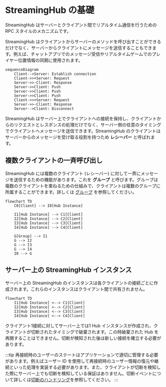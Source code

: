 # StreamingHub の基礎

StreamingHub はサーバーとクライアント間でリアルタイム通信を行うための RPC スタイルのメカニズムです。

StreamingHub はクライアントからサーバーのメソッドを呼び出すことができるだけでなく、サーバーからクライアントにメッセージを送信することもできます。例えば、チャットアプリでのメッセージ受信やリアルタイムゲームでのプレイヤー位置情報の同期に使用されます。

```mermaid
sequenceDiagram
    Client-->Server: Establish connection
    Client->>+Server: Request
    Server->>-Client: Response
    Server->>Client: Push
    Server->>Client: Push
    Server->>Client: Push
    Client->>+Server: Request
    Server->>-Client: Response
    Server-->Client: Disconnect
```

StreamingHub はサーバー上でクライアントへの接続を保持し、クライアントからのリクエストとレスポンスの処理だけでなく、サーバー側の任意のタイミングでクライアントへメッセージを送信できます。StreamingHub のクライアントはサーバーからのメッセージを受け取る役割を持つため **レシーバー** と呼ばれます。

## 複数クライアントの一斉呼び出し

StreamingHub には複数のクライアント (レシーバー) に対して一斉にメッセージを送信するための機能があります。これを **グループ** と呼びます。グループは複数のクライアントを束ねるための仕組みで、クライアントは複数のグループに所属することができます。詳しくは [グループ](group) を参照してください。

```mermaid
flowchart TD
    C0[Client] --> I0[Hub Instance]

    I1[Hub Instance] --> C1[Client]
    I2[Hub Instance] --> C2[Client]
    I3[Hub Instance] --> C3[Client]
    I4[Hub Instance] --> C4[Client]

    G[Group] --> I1
    G --> I2
    G --> I3
    G --> I4
    I0 --> G
```


## サーバー上の StreamingHub インスタンス
サーバー上の StreamingHub のインスタンスは各クライアントの接続ごとに作成されます。これらのインスタンスはクライアント間で共有されません。

```mermaid
flowchart TD
    I1[Hub Instance] <--> C1[Client]
    I2[Hub Instance] <--> C2[Client]
    I3[Hub Instance] <--> C3[Client]
    I4[Hub Instance] <--> C4[Client]
```

クライアント1接続に対してサーバー上では1 Hub インスタンスが作成され、クライアントが切断されたタイミングで破棄されます。この時破棄された Hub を再開することはできません。切断が検知された後は新しい接続を確立する必要があります。

:::tip
再接続時のユーザーのステートはアプリケーションで適切に管理する必要があります。例えばユーザー ID を使用して再接続時のユーザー情報の復元や継続といった処理を実装する必要があります。また、クライアントが切断を検知した際にサーバー上でも切断を検知している保証はありません。切断イベントについて詳しくは[切断のハンドリング](disconnection)を参照してください。
:::

<!--

## Example

The following code is a simple example of a game implementation using StreamingHub and Unity.

```csharp
// Server -> Client definition
public interface IGamingHubReceiver
{
    // The method must have a return type of `void` and can have up to 15 parameters of any type.
    void OnJoin(Player player);
    void OnLeave(Player player);
    void OnMove(Player player);
}

// Client -> Server definition
// implements `IStreamingHub<TSelf, TReceiver>`  and share this type between server and client.
public interface IGamingHub : IStreamingHub<IGamingHub, IGamingHubReceiver>
{
    // The method must return `ValueTask`, `ValueTask<T>`, `Task` or `Task<T>` and can have up to 15 parameters of any type.
    ValueTask<Player[]> JoinAsync(string roomName, string userName, Vector3 position, Quaternion rotation);
    ValueTask LeaveAsync();
    ValueTask MoveAsync(Vector3 position, Quaternion rotation);
}

// for example, request object by MessagePack.
[MessagePackObject]
public class Player
{
    [Key(0)]
    public string Name { get; set; }
    [Key(1)]
    public Vector3 Position { get; set; }
    [Key(2)]
    public Quaternion Rotation { get; set; }
}
```

```csharp
// Server implementation
// implements : StreamingHubBase<THub, TReceiver>, THub
public class GamingHub : StreamingHubBase<IGamingHub, IGamingHubReceiver>, IGamingHub
{
    // this class is instantiated per connected so fields are cache area of connection.
    IGroup room;
    Player self;
    IInMemoryStorage<Player> storage;

    public async ValueTask<Player[]> JoinAsync(string roomName, string userName, Vector3 position, Quaternion rotation)
    {
        self = new Player() { Name = userName, Position = position, Rotation = rotation };

        // Group can bundle many connections and it has inmemory-storage so add any type per group.
        (room, storage) = await Group.AddAsync(roomName, self);

        // Typed Server->Client broadcast.
        Broadcast(room).OnJoin(self);

        return storage.AllValues.ToArray();
    }

    public async ValueTask LeaveAsync()
    {
        await room.RemoveAsync(this.Context);
        Broadcast(room).OnLeave(self);
    }

    public async ValueTask MoveAsync(Vector3 position, Quaternion rotation)
    {
        self.Position = position;
        self.Rotation = rotation;
        Broadcast(room).OnMove(self);
    }

    // You can hook OnConnecting/OnDisconnected by override.
    protected override ValueTask OnDisconnected()
    {
        // on disconnecting, if automatically removed this connection from group.
        return ValueTask.CompletedTask;
    }
}
```

You can write client like this.

```csharp
public class GamingHubClient : IGamingHubReceiver
{
    Dictionary<string, GameObject> players = new Dictionary<string, GameObject>();

    IGamingHub client;

    public async ValueTask<GameObject> ConnectAsync(ChannelBase grpcChannel, string roomName, string playerName)
    {
        this.client = await StreamingHubClient.ConnectAsync<IGamingHub, IGamingHubReceiver>(grpcChannel, this);

        var roomPlayers = await client.JoinAsync(roomName, playerName, Vector3.zero, Quaternion.identity);
        foreach (var player in roomPlayers)
        {
            (this as IGamingHubReceiver).OnJoin(player);
        }

        return players[playerName];
    }

    // methods send to server.

    public ValueTask LeaveAsync()
    {
        return client.LeaveAsync();
    }

    public ValueTask MoveAsync(Vector3 position, Quaternion rotation)
    {
        return client.MoveAsync(position, rotation);
    }

    // dispose client-connection before channel.ShutDownAsync is important!
    public Task DisposeAsync()
    {
        return client.DisposeAsync();
    }

    // You can watch connection state, use this for retry etc.
    public Task WaitForDisconnect()
    {
        return client.WaitForDisconnect();
    }

    // Receivers of message from server.

    void IGamingHubReceiver.OnJoin(Player player)
    {
        Debug.Log("Join Player:" + player.Name);

        var cube = GameObject.CreatePrimitive(PrimitiveType.Cube);
        cube.name = player.Name;
        cube.transform.SetPositionAndRotation(player.Position, player.Rotation);
        players[player.Name] = cube;
    }

    void IGamingHubReceiver.OnLeave(Player player)
    {
        Debug.Log("Leave Player:" + player.Name);

        if (players.TryGetValue(player.Name, out var cube))
        {
            GameObject.Destroy(cube);
        }
    }

    void IGamingHubReceiver.OnMove(Player player)
    {
        Debug.Log("Move Player:" + player.Name);

        if (players.TryGetValue(player.Name, out var cube))
        {
            cube.transform.SetPositionAndRotation(player.Position, player.Rotation);
        }
    }
}
```
-->
